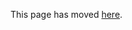This page has moved [here](https://github.com/openhab/openhab-distro/blob/master/docs/sources/development/bindings.md).
